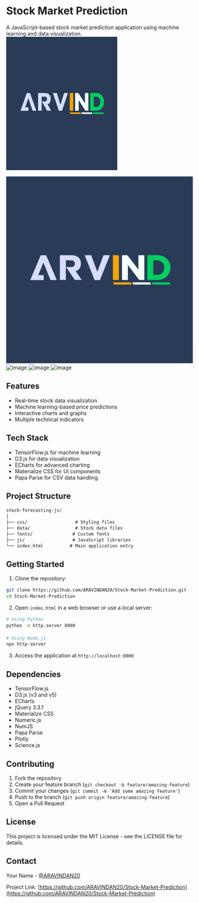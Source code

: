# Stock Market Prediction

A JavaScript-based stock market prediction application using machine learning and data visualization.
<img src="ARAVIND%20LOGO.jpg" alt="Rachel HR Interview Bot" width="300" height="360">

![Logo](ARAVIND%20LOGO.jpg)
![image](https://github.com/user-attachments/assets/c0059f56-0cb5-4338-a927-fca7d705caa7)
![image](https://github.com/user-attachments/assets/1194eca2-d0f0-47c9-8d50-b968b5299985)
![image](https://github.com/user-attachments/assets/08db1830-12ef-460d-8716-f6f78d13cb8a)



## Features

- Real-time stock data visualization
- Machine learning-based price predictions
- Interactive charts and graphs
- Multiple technical indicators

## Tech Stack

- TensorFlow.js for machine learning
- D3.js for data visualization
- ECharts for advanced charting
- Materialize CSS for UI components
- Papa Parse for CSV data handling

## Project Structure

```
stock-forecasting-js/
│
├── css/                  # Styling files
├── data/                 # Stock data files
├── fonts/               # Custom fonts
├── js/                  # JavaScript libraries
└── index.html          # Main application entry
```

## Getting Started

1. Clone the repository:
```bash
git clone https://github.com/ARAVINDAN20/Stock-Market-Prediction.git
cd Stock-Market-Prediction
```

2. Open `index.html` in a web browser or use a local server:
```bash
# Using Python
python -m http.server 8000

# Using Node.js
npx http-server
```

3. Access the application at `http://localhost:8000`

## Dependencies

- TensorFlow.js
- D3.js (v3 and v5)
- ECharts
- jQuery 3.3.1
- Materialize CSS
- Numeric.js
- NumJS
- Papa Parse
- Plotly
- Science.js

## Contributing

1. Fork the repository
2. Create your feature branch (`git checkout -b feature/amazing-feature`)
3. Commit your changes (`git commit -m 'Add some amazing feature'`)
4. Push to the branch (`git push origin feature/amazing-feature`)
5. Open a Pull Request

## License

This project is licensed under the MIT License - see the LICENSE file for details.

## Contact

Your Name - [@ARAVINDAN20](https://github.com/ARAVINDAN20)

Project Link: [https://github.com/ARAVINDAN20/Stock-Market-Prediction](https://github.com/ARAVINDAN20/Stock-Market-Prediction)
